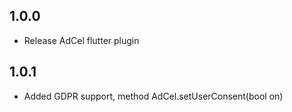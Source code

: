 ## 1.0.0

* Release AdCel flutter plugin

## 1.0.1

* Added GDPR support, method AdCel.setUserConsent(bool on)
